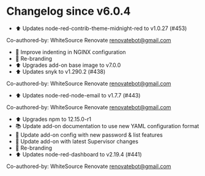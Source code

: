 # Changelog since v6.0.4
- :arrow_up: Updates node-red-contrib-theme-midnight-red to v1.0.27 (#453)

Co-authored-by: WhiteSource Renovate <renovatebot@gmail.com> 
- :shirt: Improve indenting in NGINX configuration 
- :hammer: Re-branding 
- :arrow_up: Upgrades add-on base image to v7.0.0 
- :arrow_up: Updates snyk to v1.290.2 (#438)

Co-authored-by: WhiteSource Renovate <renovatebot@gmail.com> 
- :arrow_up: Updates node-red-node-email to v1.7.7 (#443)

Co-authored-by: WhiteSource Renovate <renovatebot@gmail.com> 
- :arrow_up: Upgrades npm to 12.15.0-r1 
- :books: Update add-on documentation to use new YAML configuration format 
- :hammer: Update add-on config with new password & list features 
- :hammer: Update add-on with latest Supervisor changes 
- :hammer: Re-branding 
- :arrow_up: Updates node-red-dashboard to v2.19.4 (#441)

Co-authored-by: WhiteSource Renovate <renovatebot@gmail.com> 
